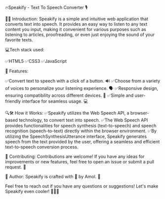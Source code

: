 🔥Speakify - Text To Speech Converter 🎙️

🌟🌈 Introduction:
Speakify is a simple and intuitive web application that converts text into speech. It provides an easy way to listen to any text content you input, making it convenient for various purposes such as listening to articles, proofreading, or even just enjoying the sound of your favorite texts.

💻Tech stack used:

✅HTML5
✅CSS3
✅JavaScript

🚀 Features:

✅Convert text to speech with a click of a button. 🔊
✅Choose from a variety of voices to personalize your listening experience. 🗣️
✅Responsive design, ensuring compatibility across different devices. 📱
✅Simple and user-friendly interface for seamless usage. 💻

🔍🛠️ How it Works:
✅Speakify utilizes the Web Speech API, a browser-based technology, to convert text into speech.
✅The Web Speech API provides functionalities for speech synthesis (text-to-speech) and speech recognition (speech-to-text) directly within the browser environment.
✅By utilizing the SpeechSynthesisUtterance interface, Speakify generates speech from the text provided by the user, offering a seamless and efficient text-to-speech conversion process.

📝 Contributing:
Contributions are welcome! If you have any ideas for improvements or new features, feel free to open an issue or submit a pull request. 🙌

👤 Author:
Speakify is crafted with 💚 by Amol. 🌟

Feel free to reach out if you have any questions or suggestions! Let's make Speakify even cooler! 🚀🌟🎉
